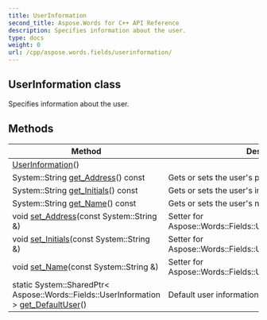 ```yaml
---
title: UserInformation
second_title: Aspose.Words for C++ API Reference
description: Specifies information about the user. 
type: docs
weight: 0
url: /cpp/aspose.words.fields/userinformation/
---
```

## UserInformation class


Specifies information about the user. 

## Methods

| Method | Description |
| --- | --- |
|  [UserInformation](./userinformation/)() |  |
| System::String [get_Address](./get_address/)() const | Gets or sets the user's postal address.  |
| System::String [get_Initials](./get_initials/)() const | Gets or sets the user's initials.  |
| System::String [get_Name](./get_name/)() const | Gets or sets the user's name.  |
| void [set_Address](./set_address/)(const System::String &) | Setter for Aspose::Words::Fields::UserInformation::get_Address.  |
| void [set_Initials](./set_initials/)(const System::String &) | Setter for Aspose::Words::Fields::UserInformation::get_Initials.  |
| void [set_Name](./set_name/)(const System::String &) | Setter for Aspose::Words::Fields::UserInformation::get_Name.  |
| static System::SharedPtr< Aspose::Words::Fields::UserInformation > [get_DefaultUser](./get_defaultuser/)() | Default user information.  |
